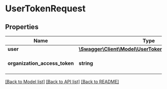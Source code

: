 # UserTokenRequest

## Properties
Name | Type | Description | Notes
------------ | ------------- | ------------- | -------------
**user** | [**\Swagger\Client\Model\UserTokenRequestInnerUserField**](UserTokenRequestInnerUserField.md) |  | [optional] 
**organization_access_token** | **string** | Organization Access token | 

[[Back to Model list]](../README.md#documentation-for-models) [[Back to API list]](../README.md#documentation-for-api-endpoints) [[Back to README]](../README.md)


